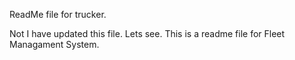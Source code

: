 ReadMe file for trucker.

Not I have updated this file. Lets see.
This is a readme file for Fleet Managament System.